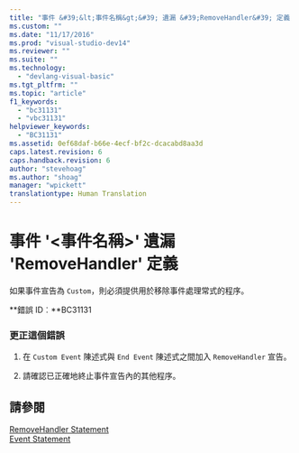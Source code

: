 ```yaml
---
title: "事件 &#39;&lt;事件名稱&gt;&#39; 遺漏 &#39;RemoveHandler&#39; 定義 | Microsoft Docs"
ms.custom: ""
ms.date: "11/17/2016"
ms.prod: "visual-studio-dev14"
ms.reviewer: ""
ms.suite: ""
ms.technology: 
  - "devlang-visual-basic"
ms.tgt_pltfrm: ""
ms.topic: "article"
f1_keywords: 
  - "bc31131"
  - "vbc31131"
helpviewer_keywords: 
  - "BC31131"
ms.assetid: 0ef68daf-b66e-4ecf-bf2c-dcacabd8aa3d
caps.latest.revision: 6
caps.handback.revision: 6
author: "stevehoag"
ms.author: "shoag"
manager: "wpickett"
translationtype: Human Translation
---
```

# 事件 &#39;&lt;事件名稱&gt;&#39; 遺漏 &#39;RemoveHandler&#39; 定義
如果事件宣告為 `Custom`，則必須提供用於移除事件處理常式的程序。  
  
 **錯誤 ID︰**BC31131  
  
### 更正這個錯誤  
  
1.  在 `Custom Event` 陳述式與 `End Event` 陳述式之間加入 `RemoveHandler` 宣告。  
  
2.  請確認已正確地終止事件宣告內的其他程序。  
  
## 請參閱  
 [RemoveHandler Statement](../../visual-basic/language-reference/statements/removehandler-statement.md)   
 [Event Statement](../../visual-basic/language-reference/statements/event-statement.md)